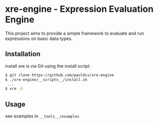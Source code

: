 # xre-engine - Expression Evaluation Engine

This project aims to provide a simple framework to evaluate and run
expressions on basic data types.

## Installation

install xre is via Git using the install script:

```bash
$ git clone https://github.com/pauldcs/xre-engine
$ ./xre-engine/__scripts__/install.sh
 ...
$ xre -h
```

## Usage

see examples in `__tools__/examples`
